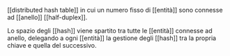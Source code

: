 [[distributed hash table]] in cui un numero fisso di [[entità]] sono connesse ad [[anello]] [[half-duplex]].

Lo spazio degli [[hash]] viene spartito tra tutte le [[entità]] connesse ad anello, delegando a ogni [[entità]] la gestione degli [[hash]] tra la propria chiave e quella del successivo.

